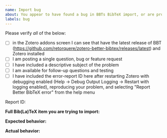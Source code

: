 ```yaml
---
name: Import bug
about: You appear to have found a bug in BBTs BibTeX import, or are proposing an enhancement to the import
labels: bug
---
```


Please verify *all* of the below:

- [ ] in the Zotero addons screen I can see that have the latest release of BBT (https://github.com/retorquere/zotero-better-bibtex/releases/latest) and Zotero installed
- [ ] I am posting a single question, bug or feature request
- [ ] I have included a descriptive subject of the problem
- [ ] I am available for follow-up questions and testing
- [ ] I have included the error-report ID here after restarting Zotero with debugging enabled (Help -> Debug Output Logging -> Restart with logging enabled), reproducing your problem, and selecting "Report Better BibTeX error" from the help menu

Report ID:

**Full Bib(La)TeX item you are trying to import:**

**Expected behavior:**

**Actual behavior:**
